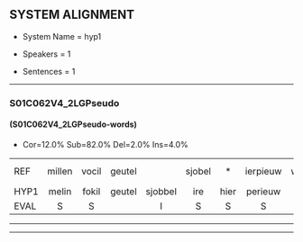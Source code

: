 
## SYSTEM ALIGNMENT

- System Name = hyp1

- Speakers = 1

- Sentences = 1

---

### S01C062V4_2LGPseudo

#### (S01C062V4_2LGPseudo-words)

- Cor=12.0%	Sub=82.0%	Del=2.0%	Ins=4.0%

|  |  |  |  |  |  |  |  |  |  |  |  |  |  |  |  |  |  |  |  |  |  |  |  |  |  |  |  |  |  |  |  |  |  |  |  |  |  |  |  |  |  |  |  |  |  |  |  |  |  |  |
|:--- |:---:|:---:|:---:|:---:|:---:|:---:|:---:|:---:|:---:|:---:|:---:|:---:|:---:|:---:|:---:|:---:|:---:|:---:|:---:|:---:|:---:|:---:|:---:|:---:|:---:|:---:|:---:|:---:|:---:|:---:|:---:|:---:|:---:|:---:|:---:|:---:|:---:|:---:|:---:|:---:|:---:|:---:|:---:|:---:|:---:|:---:|:---:|:---:|:---:|:---:|
| REF | millen | vocil | geutel |  | sjobel | * | ierpieuw | walaan | erke | haweel | saarweng | gevicht | eemde | bepoud | orstalk | veten | gefouw | vurpaand | * | nizung | fiewon | kneurem | * | vawaai | strellen*(strelen) | zwieten | foetbans | oonste | muider | * | grijnken | * | schielstaug | * | prilsood | vloender | milste | veurder | kloeien*(koeien) | ulen | orponk |  | * | schodig*(schattig) | ijpo | menuur | spreikje | hiffreeuw | * | wooien |
| HYP1 | melin | fokil | geutel | sjobbel | ire | hier | perieuw | walin | erke | hawel | arwenggevicht | inde | bebouwd | oorstelk | vitten | gevuild | vurpend | zin | zinnig | febon | kneuren | fa | vawai | striilen | sweten | voetbans | ons | te | muider | grijnklea | grijnken |  | sch | scheelstel | sprilsoort | vlonder | milste | verter | koeien | eulen | orponk | schoea | schottig | epo | mar | nuur | sprekjen | even | gergriw | woien |
| EVAL | S | S |  | I | S | S | S | S |  | S | S | S | S | S | S | S | S | S | S | S | S | S | S | S | S | S | S | S |  | S |  | D | S | S | S | S |  | S | S | S |  | I | S | S | S | S | S | S | S | S |
---

---
